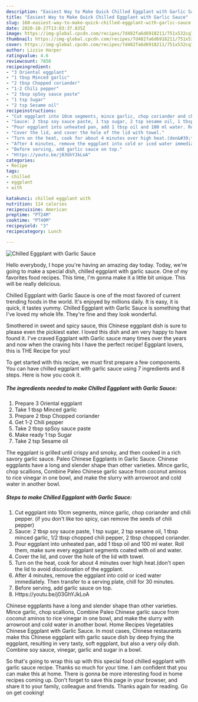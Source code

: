 ```yaml
---
description: "Easiest Way to Make Quick Chilled Eggplant with Garlic Sauce"
title: "Easiest Way to Make Quick Chilled Eggplant with Garlic Sauce"
slug: 160-easiest-way-to-make-quick-chilled-eggplant-with-garlic-sauce
date: 2020-10-27T13:03:37.835Z
image: https://img-global.cpcdn.com/recipes/7d482fa6d6918211/751x532cq70/chilled-eggplant-with-garlic-sauce-recipe-main-photo.jpg
thumbnail: https://img-global.cpcdn.com/recipes/7d482fa6d6918211/751x532cq70/chilled-eggplant-with-garlic-sauce-recipe-main-photo.jpg
cover: https://img-global.cpcdn.com/recipes/7d482fa6d6918211/751x532cq70/chilled-eggplant-with-garlic-sauce-recipe-main-photo.jpg
author: Lizzie Harper
ratingvalue: 4.6
reviewcount: 7850
recipeingredient:
- "3 Oriental eggplant"
- "1 tbsp Minced garlic"
- "2 tbsp Chopped coriander"
- "1-2 Chili pepper"
- "2 tbsp spSoy sauce paste"
- "1 tsp Sugar"
- "2 tsp Sesame oil"
recipeinstructions:
- "Cut eggplant into 10cm segments, mince garlic, chop coriander and chili pepper. (if you don&#39;t like too spicy, can remove the seeds of chili pepper)"
- "Sauce: 2 tbsp soy sauce paste, 1 tsp sugar, 2 tsp sesame oil, 1 tbsp minced garlic, 1/2 tbsp chopped chili pepper, 2 tbsp chopped coriander."
- "Pour eggplant into unheated pan, add 1 tbsp oil and 100 ml water. Roll them, make sure every eggplant segments coated with oil and water."
- "Cover the lid, and cover the hole of the lid with towel."
- "Turn on the heat, cook for about 4 minutes over high heat.(don&#39;t open the lid to avoid discoloration of the eggplant."
- "After 4 minutes, remove the eggplant into cold or iced water immediately. Then transfer to a serving plate, chill for 30 minutes."
- "Before serving, add garlic sauce on top."
- "Https://youtu.be/j03GhYJkLoA"
categories:
- Recipe
tags:
- chilled
- eggplant
- with

katakunci: chilled eggplant with 
nutrition: 114 calories
recipecuisine: American
preptime: "PT24M"
cooktime: "PT40M"
recipeyield: "3"
recipecategory: Lunch

---
```



![Chilled Eggplant with Garlic Sauce](https://img-global.cpcdn.com/recipes/7d482fa6d6918211/751x532cq70/chilled-eggplant-with-garlic-sauce-recipe-main-photo.jpg)

Hello everybody, I hope you're having an amazing day today. Today, we're going to make a special dish, chilled eggplant with garlic sauce. One of my favorites food recipes. This time, I'm gonna make it a little bit unique. This will be really delicious.

Chilled Eggplant with Garlic Sauce is one of the most favored of current trending foods in the world. It's enjoyed by millions daily. It is easy, it is quick, it tastes yummy. Chilled Eggplant with Garlic Sauce is something that I've loved my whole life. They're fine and they look wonderful.

Smothered in sweet and spicy sauce, this Chinese eggplant dish is sure to please even the pickiest eater. I loved this dish and am very happy to have found it. I&#39;ve craved Eggplant with Garlic sauce many times over the years and now when the craving hits I have the perfect recipe! Eggplant lovers, this is THE Recipe for you!


To get started with this recipe, we must first prepare a few components. You can have chilled eggplant with garlic sauce using 7 ingredients and 8 steps. Here is how you cook it.

<!--inarticleads1-->

##### The ingredients needed to make Chilled Eggplant with Garlic Sauce:

1. Prepare 3 Oriental eggplant
1. Take 1 tbsp Minced garlic
1. Prepare 2 tbsp Chopped coriander
1. Get 1-2 Chili pepper
1. Take 2 tbsp spSoy sauce paste
1. Make ready 1 tsp Sugar
1. Take 2 tsp Sesame oil


The eggplant is grilled until crispy and smoky, and then cooked in a rich savory garlic sauce. Paleo Chinese Eggplants in Garlic Sauce. Chinese eggplants have a long and slender shape than other varieties. Mince garlic, chop scallions, Combine Paleo Chinese garlic sauce from coconut aminos to rice vinegar in one bowl, and make the slurry with arrowroot and cold water in another bowl. 

<!--inarticleads2-->

##### Steps to make Chilled Eggplant with Garlic Sauce:

1. Cut eggplant into 10cm segments, mince garlic, chop coriander and chili pepper. (if you don&#39;t like too spicy, can remove the seeds of chili pepper)
1. Sauce: 2 tbsp soy sauce paste, 1 tsp sugar, 2 tsp sesame oil, 1 tbsp minced garlic, 1/2 tbsp chopped chili pepper, 2 tbsp chopped coriander.
1. Pour eggplant into unheated pan, add 1 tbsp oil and 100 ml water. Roll them, make sure every eggplant segments coated with oil and water.
1. Cover the lid, and cover the hole of the lid with towel.
1. Turn on the heat, cook for about 4 minutes over high heat.(don&#39;t open the lid to avoid discoloration of the eggplant.
1. After 4 minutes, remove the eggplant into cold or iced water immediately. Then transfer to a serving plate, chill for 30 minutes.
1. Before serving, add garlic sauce on top.
1. Https://youtu.be/j03GhYJkLoA


Chinese eggplants have a long and slender shape than other varieties. Mince garlic, chop scallions, Combine Paleo Chinese garlic sauce from coconut aminos to rice vinegar in one bowl, and make the slurry with arrowroot and cold water in another bowl. Home Recipes Vegetables Chinese Eggplant with Garlic Sauce. In most cases, Chinese restaurants make this Chinese eggplant with garlic sauce dish by deep frying the eggplant, resulting in very tasty, soft eggplant, but also a very oily dish. Combine soy sauce, vinegar, garlic and sugar in a bowl. 

So that's going to wrap this up with this special food chilled eggplant with garlic sauce recipe. Thanks so much for your time. I am confident that you can make this at home. There is gonna be more interesting food in home recipes coming up. Don't forget to save this page in your browser, and share it to your family, colleague and friends. Thanks again for reading. Go on get cooking!
